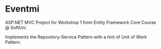 # Eventmi

ASP.NET MVC Project for Workshop 1 from Entity Framework Core Course @ SoftUni.

Implements the Repository-Service Pattern with a hint of Unit of Work Pattern.

